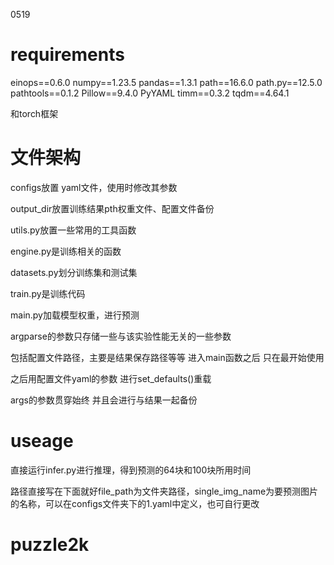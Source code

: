 0519

# requirements

einops==0.6.0
numpy==1.23.5
pandas==1.3.1
path==16.6.0
path.py==12.5.0
pathtools==0.1.2
Pillow==9.4.0
PyYAML 
timm==0.3.2
tqdm==4.64.1

和torch框架

# 文件架构

configs放置 yaml文件，使用时修改其参数

output_dir放置训练结果pth权重文件、配置文件备份

utils.py放置一些常用的工具函数

engine.py是训练相关的函数

datasets.py划分训练集和测试集

train.py是训练代码

main.py加载模型权重，进行预测



argparse的参数只存储一些与该实验性能无关的一些参数

包括配置文件路径，主要是结果保存路径等等 进入main函数之后 只在最开始使用 

之后用配置文件yaml的参数 进行set_defaults()重载

args的参数贯穿始终 并且会进行与结果一起备份

# useage

直接运行infer.py进行推理，得到预测的64块和100块所用时间

路径直接写在下面就好file_path为文件夹路径，single_img_name为要预测图片的名称，可以在configs文件夹下的1.yaml中定义，也可自行更改
# puzzle2k
